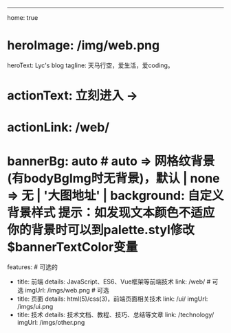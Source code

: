 ---
home: true
# heroImage: /img/web.png
heroText: Lyc's blog
tagline: 天马行空，爱生活，爱coding。
# actionText: 立刻进入 →
# actionLink: /web/
# bannerBg: auto # auto => 网格纹背景(有bodyBgImg时无背景)，默认 | none => 无 | '大图地址' | background: 自定义背景样式       提示：如发现文本颜色不适应你的背景时可以到palette.styl修改$bannerTextColor变量

features: # 可选的
  - title: 前端
    details: JavaScript、ES6、Vue框架等前端技术
    link: /web/ # 可选
    imgUrl: /imgs/web.png # 可选
  - title: 页面
    details: html(5)/css(3)，前端页面相关技术
    link: /ui/
    imgUrl: /imgs/ui.png
  - title: 技术
    details: 技术文档、教程、技巧、总结等文章
    link: /technology/
    imgUrl: /imgs/other.png